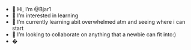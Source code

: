 - 👋 Hi, I’m @Bjar1
- 👀 I’m interested in learning
- 🌱 I’m currently learning abit overwhelmed atm and seeing where i can start
- 💞️ I’m looking to collaborate on anything that a newbie can fit into:)
- �

<!---
Bjar1/Bjar1 is a ✨ special ✨ repository because its `README.md` (this file) appears on your GitHub profile.
You can click the Preview link to take a look at your changes.
--->
